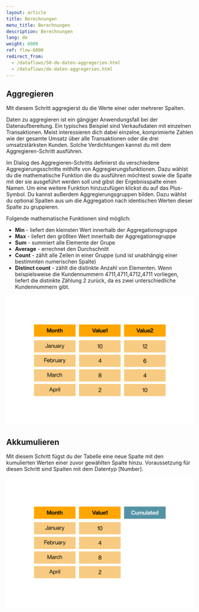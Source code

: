 ```yaml
---
layout: article
title: Berechnungen
menu_title: Berechnungen
description: Berechnungen
lang: de
weight: 6000
ref: flow-6000
redirect_from:
  - /dataflows/50-de-daten-aggregerien.html
  - /dataflows/de-daten-aggregerien.html
---
```

## Aggregieren

Mit diesem Schritt aggregierst du die Werte einer oder mehrerer Spalten.

Daten zu aggregieren ist ein gängiger Anwendungsfall bei der Datenaufbereitung. Ein typisches Beispiel sind Verkaufsdaten mit einzelnen Transaktionen. Meist interessieren dich dabei einzelne, komprimierte Zahlen wie der gesamte Umsatz über alle Transaktionen oder die drei umsatzstärksten Kunden. Solche Verdichtungen kannst du mit dem Aggregieren-Schritt ausführen.

Im Dialog des Aggregieren-Schritts definierst du verschiedene Aggregierungsschritte mithilfe von Aggregierungsfunktionen. Dazu wählst du die mathematische Funktion die du ausführen möchtest sowie die Spalte mit der sie ausgeführt werden soll und gibst der Ergebnisspalte einen Namen.
Um eine weitere Funktion hinzuzufügen klickst du auf das Plus-Symbol.
Du kannst außerdem Aggregierungsgruppen bilden. Dazu wählst du optional Spalten aus um die Aggregation nach identischen Werten dieser Spalte zu gruppieren.

Folgende mathematische Funktionen sind möglich:

* **Min** - liefert den kleinsten Wert innerhalb der Aggregationsgruppe
* **Max** - liefert den größten Wert innerhalb der Aggregationsgruppe
* **Sum** - summiert alle Elemente der Grupe
* **Average** - errechnet den Durchschnitt
* **Count** - zählt alle Zeilen in einer Gruppe (und ist unabhängig einer bestimmten numerischen Spalte)
* **Distinct count** - zählt die distinkte Anzahl von Elementen. Wenn beispielsweise die Kundennummern 4711,4711,4712,4711 vorliegen, liefert die distinkte Zählung 2 zurück, da es zwei unterschiedliche Kundennummern gibt.

![Aggregieren](/assets/images/dataflows/dataflows_aggregate.gif)

## Akkumulieren

Mit diesem Schritt fügst du der Tabelle eine neue Spalte mit den kumulierten Werten einer zuvor gewählten Spalte hinzu.
Voraussetzung für diesen Schritt sind Spalten mit dem Datentyp [Number].

![Akkumulieren](/assets/images/dataflows/dataflows_accumulate.gif)
